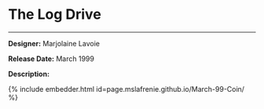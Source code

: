 # The Log Drive 

*     *     *     *  

**Designer:** Marjolaine Lavoie

**Release Date:** March 1999 

**Description:** 

{% include embedder.html id=page.mslafrenie.github.io/March-99-Coin/ %}



